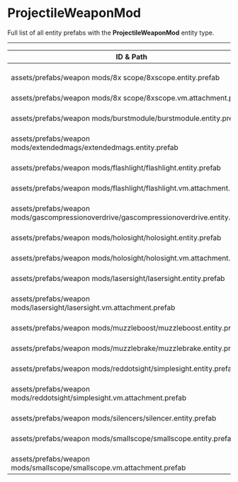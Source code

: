 # ProjectileWeaponMod
Full list of all <Badge type="warning" text="18"/> entity prefabs with the **ProjectileWeaponMod** entity type.

---
| ID & Path |
| --- |
| <a href="#4005260636"><Badge id="4005260636" type="tip" text="#"/></a> <Badge type="tip" text="4005260636"/> <Badge type="info" text="HideIfOwnerFirstPerson"/> <Badge type="info" text="ViewmodelAttachment"/> <Badge type="info" text="Rust.PropRenderer"/> <br> assets/prefabs/weapon mods/8x scope/8xscope.entity.prefab |
| <a href="#545873399"><Badge id="545873399" type="tip" text="#"/></a> <Badge type="tip" text="545873399"/> <Badge type="info" text="Model"/> <Badge type="info" text="IronSightOverride"/> <Badge type="info" text="ViewmodelScope"/> <Badge type="info" text="HideIfScoped"/> <br> assets/prefabs/weapon mods/8x scope/8xscope.vm.attachment.prefab |
| <a href="#1243102785"><Badge id="1243102785" type="tip" text="#"/></a> <Badge type="tip" text="1243102785"/> <Badge type="info" text="HideIfOwnerFirstPerson"/> <br> assets/prefabs/weapon mods/burstmodule/burstmodule.entity.prefab |
| <a href="#330399465"><Badge id="330399465" type="tip" text="#"/></a> <Badge type="tip" text="330399465"/> <Badge type="info" text="HideIfOwnerFirstPerson"/> <br> assets/prefabs/weapon mods/extendedmags/extendedmags.entity.prefab |
| <a href="#3357772531"><Badge id="3357772531" type="tip" text="#"/></a> <Badge type="tip" text="3357772531"/> <Badge type="info" text="ViewmodelAttachment"/> <Badge type="info" text="HideIfOwnerFirstPerson"/> <Badge type="info" text="EffectMount"/> <Badge type="info" text="EntityFlag_Toggle"/> <Badge type="info" text="RealmedRemove"/> <br> assets/prefabs/weapon mods/flashlight/flashlight.entity.prefab |
| <a href="#1529000711"><Badge id="1529000711" type="tip" text="#"/></a> <Badge type="tip" text="1529000711"/> <Badge type="info" text="Model"/> <Badge type="info" text="EffectMount"/> <Badge type="info" text="EntityFlag_Toggle"/> <Badge type="info" text="HideIfScoped"/> <br> assets/prefabs/weapon mods/flashlight/flashlight.vm.attachment.prefab |
| <a href="#869056374"><Badge id="869056374" type="tip" text="#"/></a> <Badge type="tip" text="869056374"/> <Badge type="info" text="HideIfOwnerFirstPerson"/> <br> assets/prefabs/weapon mods/gascompressionoverdrive/gascompressionoverdrive.entity.prefab |
| <a href="#1518608834"><Badge id="1518608834" type="tip" text="#"/></a> <Badge type="tip" text="1518608834"/> <Badge type="info" text="HideIfOwnerFirstPerson"/> <Badge type="info" text="ViewmodelAttachment"/> <br> assets/prefabs/weapon mods/holosight/holosight.entity.prefab |
| <a href="#1968563077"><Badge id="1968563077" type="tip" text="#"/></a> <Badge type="tip" text="1968563077"/> <Badge type="info" text="Model"/> <Badge type="info" text="IronSightOverride"/> <br> assets/prefabs/weapon mods/holosight/holosight.vm.attachment.prefab |
| <a href="#768584306"><Badge id="768584306" type="tip" text="#"/></a> <Badge type="tip" text="768584306"/> <Badge type="info" text="ViewmodelAttachment"/> <Badge type="info" text="HideIfOwnerFirstPerson"/> <Badge type="info" text="EffectMount"/> <Badge type="info" text="EntityFlag_Toggle"/> <Badge type="info" text="RealmedRemove"/> <br> assets/prefabs/weapon mods/lasersight/lasersight.entity.prefab |
| <a href="#3175048729"><Badge id="3175048729" type="tip" text="#"/></a> <Badge type="tip" text="3175048729"/> <Badge type="info" text="Model"/> <Badge type="info" text="EffectMount"/> <Badge type="info" text="EntityFlag_Toggle"/> <Badge type="info" text="HideIfScoped"/> <br> assets/prefabs/weapon mods/lasersight/lasersight.vm.attachment.prefab |
| <a href="#4161515557"><Badge id="4161515557" type="tip" text="#"/></a> <Badge type="tip" text="4161515557"/> <Badge type="info" text="HideIfOwnerFirstPerson"/> <Badge type="info" text="ViewmodelAttachment"/> <br> assets/prefabs/weapon mods/muzzleboost/muzzleboost.entity.prefab |
| <a href="#3158761202"><Badge id="3158761202" type="tip" text="#"/></a> <Badge type="tip" text="3158761202"/> <Badge type="info" text="HideIfOwnerFirstPerson"/> <Badge type="info" text="ViewmodelAttachment"/> <br> assets/prefabs/weapon mods/muzzlebrake/muzzlebrake.entity.prefab |
| <a href="#320811722"><Badge id="320811722" type="tip" text="#"/></a> <Badge type="tip" text="320811722"/> <Badge type="info" text="HideIfOwnerFirstPerson"/> <Badge type="info" text="ViewmodelAttachment"/> <br> assets/prefabs/weapon mods/reddotsight/simplesight.entity.prefab |
| <a href="#1623429255"><Badge id="1623429255" type="tip" text="#"/></a> <Badge type="tip" text="1623429255"/> <Badge type="info" text="Model"/> <Badge type="info" text="IronSightOverride"/> <br> assets/prefabs/weapon mods/reddotsight/simplesight.vm.attachment.prefab |
| <a href="#2395313048"><Badge id="2395313048" type="tip" text="#"/></a> <Badge type="tip" text="2395313048"/> <Badge type="info" text="HideIfOwnerFirstPerson"/> <Badge type="info" text="ViewmodelAttachment"/> <br> assets/prefabs/weapon mods/silencers/silencer.entity.prefab |
| <a href="#2957289628"><Badge id="2957289628" type="tip" text="#"/></a> <Badge type="tip" text="2957289628"/> <Badge type="info" text="HideIfOwnerFirstPerson"/> <Badge type="info" text="ViewmodelAttachment"/> <br> assets/prefabs/weapon mods/smallscope/smallscope.entity.prefab |
| <a href="#3672170763"><Badge id="3672170763" type="tip" text="#"/></a> <Badge type="tip" text="3672170763"/> <Badge type="info" text="Model"/> <Badge type="info" text="IronSightOverride"/> <Badge type="info" text="ViewmodelScope"/> <Badge type="info" text="HideIfScoped"/> <br> assets/prefabs/weapon mods/smallscope/smallscope.vm.attachment.prefab |
